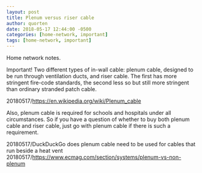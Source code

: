 ```yaml
---
layout: post
title: Plenum versus riser cable
author: quorten
date: 2018-05-17 12:44:00 -0500
categories: [home-network, important]
tags: [home-network, important]
---
```


Home network notes.

Important!  Two different types of in-wall cable: plenum cable,
designed to be run through ventilation ducts, and riser cable.  The
first has more stringent fire-code standards, the second less so but
still more stringent than ordinary stranded patch cable.

20180517/https://en.wikipedia.org/wiki/Plenum_cable

Also, plenum cable is required for schools and hospitals under all
circumstances.  So if you have a question of whether to buy both
plenum cable and riser cable, just go with plenum cable if there is
such a requirement.

20180517/DuckDuckGo does plenum cable need to be used for cables that
  run beside a heat vent  
20180517/https://www.ecmag.com/section/systems/plenum-vs-non-plenum
